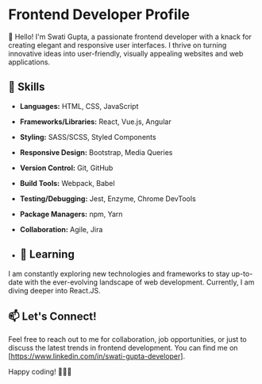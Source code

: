 # Frontend Developer Profile

👋 Hello! I'm Swati Gupta, a passionate frontend developer with a knack for creating elegant and responsive user interfaces. I thrive on turning innovative ideas into user-friendly, visually appealing websites and web applications.

## 🚀 Skills

- **Languages:** HTML, CSS, JavaScript
- **Frameworks/Libraries:** React, Vue.js, Angular
- **Styling:** SASS/SCSS, Styled Components
- **Responsive Design:** Bootstrap, Media Queries
- **Version Control:** Git, GitHub
- **Build Tools:** Webpack, Babel
- **Testing/Debugging:** Jest, Enzyme, Chrome DevTools
- **Package Managers:** npm, Yarn
- **Collaboration:** Agile, Jira

- ## 🌱 Learning

I am constantly exploring new technologies and frameworks to stay up-to-date with the ever-evolving landscape of web development. Currently, I am diving deeper into React.JS.

## 📫 Let's Connect!

Feel free to reach out to me for collaboration, job opportunities, or just to discuss the latest trends in frontend development. You can find me on [https://www.linkedin.com/in/swati-gupta-developer].

Happy coding! 👩‍💻🚀
